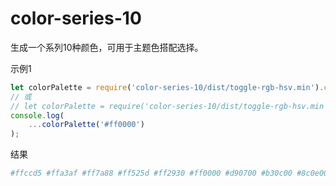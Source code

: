 # color-series-10

生成一个系列10种颜色，可用于主题色搭配选择。

示例1
```javascript
let colorPalette = require('color-series-10/dist/toggle-rgb-hsv.min').colorPalette;
// 或
// let colorPalette = require('color-series-10/dist/toggle-rgb-hsv.min').colorPalette;
console.log(
    ...colorPalette('#ff0000')
);
```

结果
```bash
#ffccd5 #ffa3af #ff7a88 #ff525d #ff2930 #ff0000 #d90700 #b30c00 #8c0e00 #660e00
```

